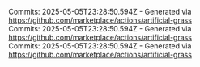 Commits: 2025-05-05T23:28:50.594Z - Generated via https://github.com/marketplace/actions/artificial-grass
<br>
Commits: 2025-05-05T23:28:50.594Z - Generated via https://github.com/marketplace/actions/artificial-grass
<br>
Commits: 2025-05-05T23:28:50.594Z - Generated via https://github.com/marketplace/actions/artificial-grass
<br>

